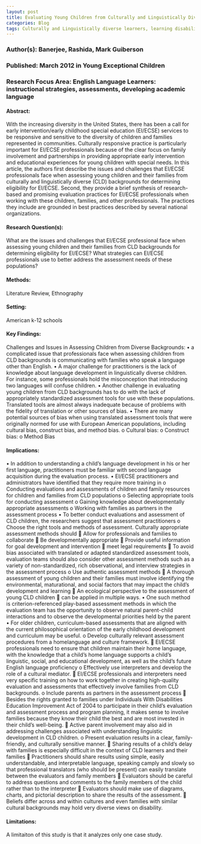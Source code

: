 ```yaml
---
layout: post
title: Evaluating Young Children from Culturally and Linguistically Diverse Backgrounds for Special Education Services
categories: Blog
tags: Culturally and Linguistically diverse learners, learning disabilities, disability assessment, play based assessment, cultural bias, translators and interpreters, cultural mediators, early intervention, early childhood special education
---
```


### Author(s): Banerjee, Rashida, Mark Guiberson

### Published: March 2012 in Young Exceptional Children

### Research Focus Area: English Language Learners: instructional strategies, assessments, developing academic language

#### Abstract:
With the increasing diversity in the United States, there has been a call for early intervention/early childhood special education (EI/ECSE) services to be responsive and sensitive to the diversity of children and families represented in communities. Culturally responsive practice is particularly important for EI/ECSE professionals because of the clear focus on family involvement and partnerships in providing appropriate early intervention and educational experiences for young children with special needs. In this article, the authors first describe the issues and challenges that EI/ECSE professionals face when assessing young children and their families from culturally and linguistically diverse (CLD) backgrounds for determining eligibility for EI/ECSE. Second, they provide a brief synthesis of research-based and promising evaluation practices for EI/ECSE professionals when working with these children, families, and other professionals. The practices they include are grounded in best practices described by several national organizations.


#### Research Question(s):
What are the issues and challenges that EI/ECSE professional face when assessing young children and their families from CLD backgrounds for determining eligibility for EI/ECSE? What strategies can EI/ECSE professionals use to better address the assessment needs of these populations?


#### Methods:
Literature Review, Ethnography


#### Setting:
American k-12 schools


#### Key Findings:
Challenges and Issues in Assessing Children from Diverse Backgrounds: • a complicated issue that professionals face when assessing children from CLD backgrounds is communicating with families who speak a language other than English. • A major challenge for practitioners is the lack of knowledge about language development in linguistically diverse children. For instance, some professionals hold the misconception that introducing two languages will confuse children. • Another challenge in evaluating young children from CLD backgrounds has to do with the lack of appropriately standardized assessment tools for use with these populations. Translated tools are almost always inadequate because of problems with the fidelity of translation or other sources of bias.  • There are many potential sources of bias when using translated assessment tools that were originally normed for use with European American populations, including cultural bias, construct bias, and method bias. o Cultural bias: o Construct bias: o Method Bias 


#### Implications:
• In addition to understanding a child’s language development in his or her first language, practitioners must be familiar with second language acquisition during the evaluation process. • EI/ECSE practitioners and administrators have identified that they require more training in o Conducting evaluations and assessments of children and family resources for children and families from CLD populations o Selecting appropriate tools for conducting assessment o Gaining knowledge about developmentally appropriate assessments o Working with families as partners in the assessment process • To better conduct evaluations and assessment of CLD children, the researchers suggest that assessment practitioners o Choose the right tools and methods of assessment. Culturally appropriate assessment methods should  Allow for professionals and families to collaborate  Be developmentally appropriate  Provide useful information for goal development and intervention  meet legal requirements  To avoid bias associated with translated or adapted standardized assessment tools, evaluation teams should also consider other assessment methods such as a variety of non-standardized, rich observational, and interview strategies in the assessment process o Use authentic assessment methods  A thorough assessment of young children and their families must involve identifying the environmental, maturational, and social factors that may impact the child’s development and learning   An ecological perspective to the assessment of young CLD children  can be applied in multiple ways.  • One such method is criterion-referenced play-based assessment methods in which the evaluation team has the opportunity to observe natural parent-child interactions and to observe the developmental priorities held by the parent • For older children, curriculum-based assessments that are aligned with the current philosophical orientation of the early childhood development and curriculum may be useful. o Develop culturally relevant assessment procedures from a homelanguage and culture framework.  EI/ECSE professionals need to ensure that children maintain their home language, with the knowledge that a child’s home language supports a child’s linguistic, social, and educational development, as well as the child’s future English language proficiency o Effectively use interpreters and develop the role of a cultural mediator.  EI/ECSE professionals and interpreters need very specific training on how to work together in creating high-quality evaluation and assessments that effectively involve families from CLD backgrounds. o Include parents as partners in the assessment process  Besides the rights granted to families under Individuals With Disabilities Education Improvement Act of 2004 to participate in their child’s evaluation and assessment process and program planning, it makes sense to involve families because they know their child the best and are most invested in their child’s well-being.   Active parent involvement may also aid in addressing challenges associated with understanding linguistic development in CLD children. o Present evaluation results in a clear, family-friendly, and culturally sensitive manner.  Sharing results of a child’s delay with families is especially difficult in the context of CLD learners and their families  Practitioners should share results using simple, easily understandable, and interpretable language, speaking camply and slowly so that professional translators (who should be present) can easily translate between the evaluators and family members  Evaluators should be careful to address questions and comments to the family members of the child rather than to the interpreter  Evaluators should make use of diagrams, charts, and pictorial description to share the results of the assessment.  Beliefs differ across and within cultures and even families with similar cultural backgrounds may hold very diverse views on disability. 


#### Limitations:
A limitaiton of this study is that it analyzes only one case study. 


